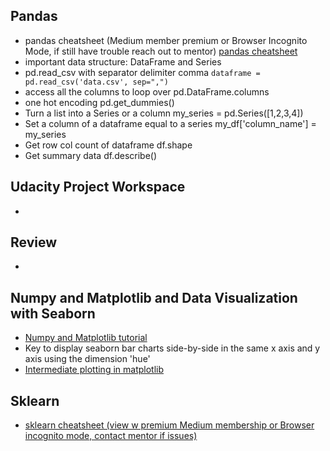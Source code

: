 ## Pandas
* pandas cheatsheet (Medium member premium or Browser Incognito Mode, if still have trouble reach out to mentor) [pandas cheatsheet](https://medium.com/@uniqtech/pandas-data-analysis-cheatsheet-ea619fd35b8f)
* important data structure: DataFrame and Series 
* pd.read_csv with separator delimiter comma `dataframe = pd.read_csv('data.csv', sep=",")` 
* access all the columns to loop over pd.DataFrame.columns
* one hot encoding pd.get_dummies()
* Turn a list into a Series or a column my_series = pd.Series([1,2,3,4])
* Set a column of a dataframe equal to a series my_df['column_name'] = my_series
* Get row col count of dataframe df.shape
* Get summary data df.describe()

## Udacity Project Workspace
* 

## Review
* 

## Numpy and Matplotlib and Data Visualization with Seaborn
* [Numpy and Matplotlib tutorial](http://cs231n.github.io/python-numpy-tutorial/)
* Key to display seaborn bar charts side-by-side in the same x axis and y axis using the dimension 'hue'
* [Intermediate plotting in matplotlib](http://cs231n.github.io/python-numpy-tutorial/) 

## Sklearn
* [sklearn cheatsheet (view w premium Medium membership or Browser incognito mode, contact mentor if issues)](https://medium.com/data-science-bootcamp/scikit-learn-sklearn-cheatsheet-72739349da70)
